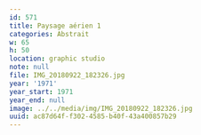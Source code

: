```yaml
---
id: 571
title: Paysage aérien 1
categories: Abstrait
w: 65
h: 50
location: graphic studio
note: null
file: IMG_20180922_182326.jpg
year: '1971'
year_start: 1971
year_end: null
image: ../../media/img/IMG_20180922_182326.jpg
uuid: ac87d64f-f302-4585-b40f-43a400857b29
---
```


